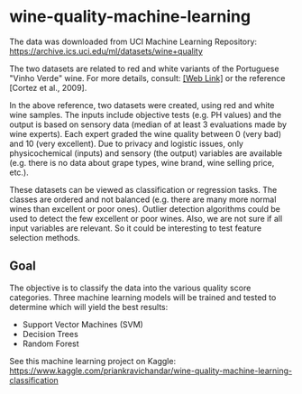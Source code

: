 # wine-quality-machine-learning
The data was downloaded from UCI Machine Learning Repository: https://archive.ics.uci.edu/ml/datasets/wine+quality

The two datasets are related to red and white variants of the Portuguese "Vinho Verde" wine. For more details, consult: <a href="https://www.vinhoverde.pt/en/">[Web Link]</a>  or the reference [Cortez et al., 2009]. 

In the above reference, two datasets were created, using red and white wine samples. The inputs include objective tests (e.g. PH values) and the output is based on sensory data (median of at least 3 evaluations made by wine experts). Each expert graded the wine quality between 0 (very bad) and 10 (very excellent). Due to privacy and logistic issues, only physicochemical (inputs) and sensory (the output) variables are available (e.g. there is no data about grape types, wine brand, wine selling price, etc.).

These datasets can be viewed as classification or regression tasks. The classes are ordered and not balanced (e.g. there are many more normal wines than excellent or poor ones). Outlier detection algorithms could be used to detect the few excellent or poor wines. Also, we are not sure if all input variables are relevant. So it could be interesting to test feature selection methods.

## Goal

The objective is to classify the data into the various quality score categories. Three machine learning models will be trained and tested to determine which will yield the best results:

- Support Vector Machines (SVM)
- Decision Trees
- Random Forest

See this machine learning project on Kaggle: https://www.kaggle.com/priankravichandar/wine-quality-machine-learning-classification
